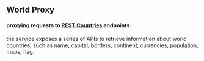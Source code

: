 ## World Proxy

#### proxying requests to [REST Countries](https://restcountries.com/) endpoints

the service exposes a series of APIs to retrieve
information about world countries, such as name, capital,
borders, continent, currencies, population, maps, flag.
